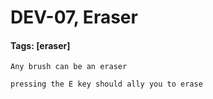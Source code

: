 # DEV-07, Eraser
#### Tags: [eraser]


    Any brush can be an eraser

    pressing the E key should ally you to erase
